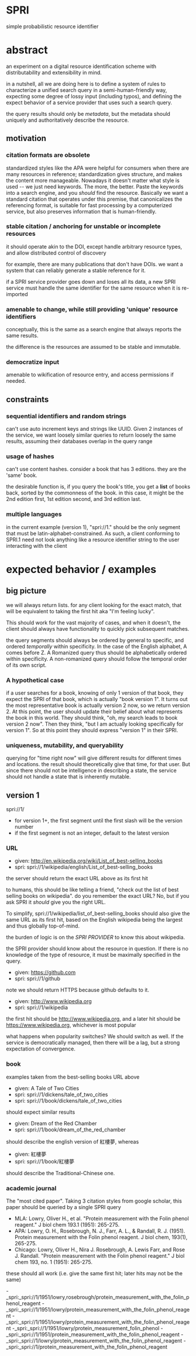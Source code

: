 SPRI
====

simple probabilistic resource identifier

# abstract

an experiment on a digital resource identification scheme with distributability and extensibility in mind.

in a nutshell, all we are doing here is to define a system of rules to characterize a unified search query in a semi-human-friendly way, expecting some degree of lossy input (including typos), and defining the expect behavior of a service provider that uses such a search query.

the query results should only be *metadata*, but the metadata should uniquely and authoritatively describe the resource.

## motivation

### citation formats are obsolete

standardized styles like the APA were helpful for consumers when there are many resources in reference; standardization gives structure, and makes the content more manageable. Nowadays it doesn't matter what style is used -- we just need keywords. The more, the better. Paste the keywords into a search engine, and you *should* find the resource. Basically we want a standard citation that operates under this premise, that canonicalizes the referencing format, is suitable for fast processing by a computerized service, but also preserves information that is human-friendly.

### stable citation / anchoring for unstable or incomplete resources

it should operate akin to the DOI, except handle arbitrary resource types, and allow distributed control of discovery

for example, there are many publications that don't have DOIs. we want a system that can reliably generate a stable reference for it.

if a SPRI service provider goes down and loses all its data, a new SPRI service must handle the same identifier for the same resource when it is re-imported

### amenable to change, while still providing 'unique' resource identifiers

conceptually, this is the same as a search engine that always reports the same results.

the difference is the resources are assumed to be stable and immutable.

### democratize input

amenable to wikification of resource entry, and access permissions if needed.

## constraints

### sequential identifiers and random strings

can't use auto increment keys and strings like UUID. Given 2 instances of the service, we want loosely similar queries to return loosely the same results, assuming their databases overlap in the query range

### usage of hashes

can't use content hashes. consider a book that has 3 editions. they are the 'same' book.

the desirable function is, if you query the book's title, you get a **list** of books back, sorted by the commonness of the book. in this case, it might be the 2nd edition first, 1st edition second, and 3rd edition last.

### multiple languages

in the current example (version 1), "spri://1." should be the only segment that must be latin-alphabet-constrained. As such, a client conforming to SPRI.1 need not look anything like a resource identifier string to the user interacting with the client

# expected behavior / examples

## big picture

we will always return lists. for any client looking for the exact match, that will be equivalent to taking the first hit aka "I'm feeling lucky".

This should work for the vast majority of cases, and when it doesn't, the client should always have functionality to quickly pick subsequent matches.

the query segments should always be ordered by general to specific, and ordered *temporally* within specificity. In the case of the English alphabet, A comes before Z. A Romanized query thus should be alphabetically ordered within specificity. A non-romanized query should follow the temporal order of its own script.

### A hypothetical case

if a user searches for a book, knowing of only 1 version of that book, they expect the SPRI of that book, which is actually "book version 1". It turns out the most representative book is actually version 2 now, so we return version 2. At this point, the user should update their belief about what represents the book in this world. They should think, "oh, my search leads to book version 2 now". Then they think, "but I am actually looking specifically for version 1". So at this point they should express "version 1" in their SPRI.

### uniqueness, mutability, and queryability

querying for "time right now" will give different results for different times and locations. the result should theoretically give that time, for that user. But since there should not be intelligence in describing a state, the service should not handle a state that is inherently mutable.

## version 1

spri://1/

- for version 1+, the first segment until the first slash will be the version number
- if the first segment is not an integer, default to the latest version

### URL

- given: http://en.wikipedia.org/wiki/List_of_best-selling_books
- spri: spri://1/wikipedia/english/List_of_best-selling_books

the server should return the exact URL above as its first hit

to humans, this should be like telling a friend, "check out the list of best selling books on wikipedia". do you remember the exact URL? No, but if you ask SPRI it *should* give you the right URL.

To simplify, spri://1/wikipedia/list_of_best-selling_books should also give the same URL as its first hit, based on the English wikipedia being the largest and thus globally top-of-mind.

the burden of logic is on the *SPRI PROVIDER* to know this about wikipedia.

the SPRI provider should know about the resource in question. If there is no knowledge of the type of resource, it must be maximally specified in the query.

- given: https://github.com
- spri: spri://1/github

note we should return HTTPS because github defaults to it.

- given: http://www.wikipedia.org
- spri: spri://1/wikipedia

the first hit should be http://www.wikipedia.org, and a later hit should be https://www.wikipedia.org, whichever is most popular

what happens when popularity switches? We should switch as well. If the service is democratically managed, then there will be a lag, but a strong expectation of convergence.

### book

examples taken from the best-selling books URL above

- given: A Tale of Two Cities
- spri: spri://1/dickens/tale_of_two_cities
- spri: spri://1/book/dickens/tale_of_two_cities

should expect similar results

- given: Dream of the Red Chamber
- spri: spri://1/book/dream_of_the_red_chamber

should describe the english version of 紅樓夢, whereas

- given: 紅樓夢
- spri: spri://1/book/紅樓夢

should describe the Traditional-Chinese one.

### academic journal

The "most cited paper". Taking 3 citation styles from google scholar, this paper should be queried by a single SPRI query

- MLA: Lowry, Oliver H., et al. "Protein measurement with the Folin phenol reagent." J biol chem 193.1 (1951): 265-275.
- APA: Lowry, O. H., Rosebrough, N. J., Farr, A. L., & Randall, R. J. (1951). Protein measurement with the Folin phenol reagent. J biol chem, 193(1), 265-275.
- Chicago: Lowry, Oliver H., Nira J. Rosebrough, A. Lewis Farr, and Rose J. Randall. "Protein measurement with the Folin phenol reagent." J biol chem 193, no. 1 (1951): 265-275.

these should all work (i.e. give the same first hit; later hits may not be the same)

-_spri:_spri://1/1951/lowry,rosebrough/protein_measurement_with_the_folin_phenol_reagent
-_spri:_spri://1/1951/lowry/protein_measurement_with_the_folin_phenol_reagent
-_spri:_spri://1/1951/lowry/protein_measurement_with_the_folin_phenol_reagent
-_spri:_spri://1/1951/lowry/protein_measurement_folin_phenol
-_spri:_spri://1/1951/protein_measurement_with_the_folin_phenol_reagent
-_spri:_spri://1/lowry/protein_measurement_with_the_folin_phenol_reagent
-_spri:_spri://1/protein_measurement_with_the_folin_phenol_reagent


